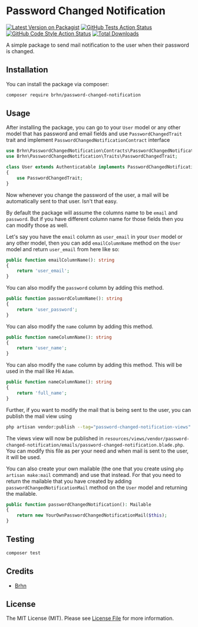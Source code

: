# Password Changed Notification

[![Latest Version on Packagist](https://img.shields.io/packagist/v/asdh/password-changed-notification.svg?style=flat-square)](https://packagist.org/packages/brhn/password-changed-notification)
[![GitHub Tests Action Status](https://img.shields.io/github/workflow/status/asdh/password-changed-notification/run-tests?label=tests)](https://github.com/brhn/password-changed-notification/actions?query=workflow%3Arun-tests+branch%3Amain)
[![GitHub Code Style Action Status](https://img.shields.io/github/workflow/status/brhn/password-changed-notification/Check%20&%20fix%20styling?label=code%20style)](https://github.com/asdh/password-changed-notification/actions?query=workflow%3A"Check+%26+fix+styling"+branch%3Amain)
[![Total Downloads](https://img.shields.io/packagist/dt/brhn/password-changed-notification.svg?style=flat-square)](https://packagist.org/packages/asdh/password-changed-notification)

A simple package to send mail notification to the user when their password is changed.

## Installation

You can install the package via composer:

```bash
composer require brhn/password-changed-notification
```

## Usage

After installing the package, you can go to your `User` model or any other model that has password and email fields and use `PasswordChangedTrait` trait and implement `PasswordChangedNotificationContract` interface

```php
use Brhn\PasswordChangedNotification\Contracts\PasswordChangedNotificationContract;
use Brhn\PasswordChangedNotification\Traits\PasswordChangedTrait;

class User extends Authenticatable implements PasswordChangedNotificationContract
{
    use PasswordChangedTrait;
}
```

Now whenever you change the password of the user, a mail will be automatically sent to that user. Isn't that easy.

By default the package will assume the columns name to be `email` and `password`. But if you have different column name for those fields then you can modify those as well.

Let's say you have the `email` column as `user_email` in your `User` model or any other model, then you can add `emailColumnName` method on the `User` model and return `user_email` from here like so:

```php
public function emailColumnName(): string
{
    return 'user_email';
}
```

You can also modify the `password` column by adding this method.

```php
public function passwordColumnName(): string
{
    return 'user_password';
}
```

You can also modify the `name` column by adding this method.

```php
public function nameColumnName(): string
{
    return 'user_name';
}
```

You can also modify the `name` column by adding this method. This will be used in the mail like Hi `Adam`.

```php
public function nameColumnName(): string
{
    return 'full_name';
}
```

Further, if you want to modify the mail that is being sent to the user, you can publish the mail view using

```bash
php artisan vendor:publish --tag="password-changed-notification-views"
```

The views view will now be published in `resources/views/vendor/password-changed-notification/emails/password-changed-notification.blade.php`. You can modify this file as per your need and when mail is sent to the user, it will be used.

You can also create your own mailable (the one that you create using `php artisan make:mail` command) and use that instead. For that you need to return the mailable that you have created by adding `passwordChangedNotificationMail` method on the `User` model and returning the mailable.

```php
public function passwordChangedNotification(): Mailable
{
    return new YourOwnPasswordChangedNotificationMail($this);
}
```

## Testing

```bash
composer test
```

## Credits

-   [Brhn](https://github.com/brhan-kbt)

## License

The MIT License (MIT). Please see [License File](LICENSE.md) for more information.
